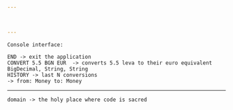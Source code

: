 ```yaml
---

    

---
```


    Console interface:

    END -> exit the application
    CONVERT 5.5 BGN EUR  -> converts 5.5 leva to their euro equivalent
    BigDecimal, String, String
    HISTORY -> last N conversions
    -> from: Money to: Money

---

    domain -> the holy place where code is sacred

